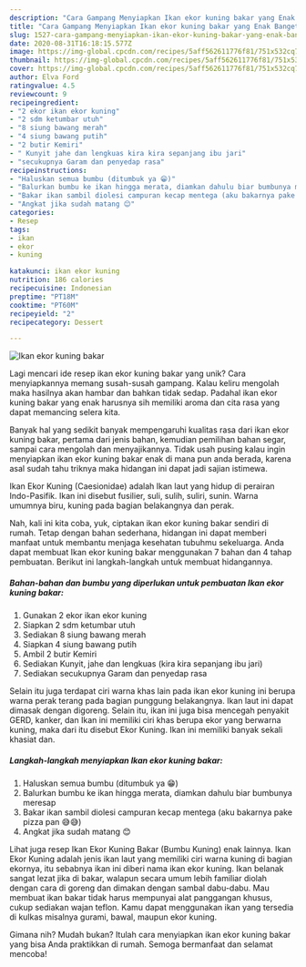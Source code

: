```yaml
---
description: "Cara Gampang Menyiapkan Ikan ekor kuning bakar yang Enak Banget"
title: "Cara Gampang Menyiapkan Ikan ekor kuning bakar yang Enak Banget"
slug: 1527-cara-gampang-menyiapkan-ikan-ekor-kuning-bakar-yang-enak-banget
date: 2020-08-31T16:18:15.577Z
image: https://img-global.cpcdn.com/recipes/5aff562611776f81/751x532cq70/ikan-ekor-kuning-bakar-foto-resep-utama.jpg
thumbnail: https://img-global.cpcdn.com/recipes/5aff562611776f81/751x532cq70/ikan-ekor-kuning-bakar-foto-resep-utama.jpg
cover: https://img-global.cpcdn.com/recipes/5aff562611776f81/751x532cq70/ikan-ekor-kuning-bakar-foto-resep-utama.jpg
author: Elva Ford
ratingvalue: 4.5
reviewcount: 9
recipeingredient:
- "2 ekor ikan ekor kuning"
- "2 sdm ketumbar utuh"
- "8 siung bawang merah"
- "4 siung bawang putih"
- "2 butir Kemiri"
- " Kunyit jahe dan lengkuas kira kira sepanjang ibu jari"
- "secukupnya Garam dan penyedap rasa"
recipeinstructions:
- "Haluskan semua bumbu (ditumbuk ya 😁)"
- "Balurkan bumbu ke ikan hingga merata, diamkan dahulu biar bumbunya meresap"
- "Bakar ikan sambil diolesi campuran kecap mentega (aku bakarnya pake pizza pan 😅😅)"
- "Angkat jika sudah matang 😊"
categories:
- Resep
tags:
- ikan
- ekor
- kuning

katakunci: ikan ekor kuning 
nutrition: 186 calories
recipecuisine: Indonesian
preptime: "PT18M"
cooktime: "PT60M"
recipeyield: "2"
recipecategory: Dessert

---
```



![Ikan ekor kuning bakar](https://img-global.cpcdn.com/recipes/5aff562611776f81/751x532cq70/ikan-ekor-kuning-bakar-foto-resep-utama.jpg)

Lagi mencari ide resep ikan ekor kuning bakar yang unik? Cara menyiapkannya memang susah-susah gampang. Kalau keliru mengolah maka hasilnya akan hambar dan bahkan tidak sedap. Padahal ikan ekor kuning bakar yang enak harusnya sih memiliki aroma dan cita rasa yang dapat memancing selera kita.

Banyak hal yang sedikit banyak mempengaruhi kualitas rasa dari ikan ekor kuning bakar, pertama dari jenis bahan, kemudian pemilihan bahan segar, sampai cara mengolah dan menyajikannya. Tidak usah pusing kalau ingin menyiapkan ikan ekor kuning bakar enak di mana pun anda berada, karena asal sudah tahu triknya maka hidangan ini dapat jadi sajian istimewa.

Ikan Ekor Kuning (Caesionidae) adalah Ikan laut yang hidup di perairan Indo-Pasifik. Ikan ini disebut fusilier, suli, sulih, suliri, sunin. Warna umumnya biru, kuning pada bagian belakangnya dan perak.


Nah, kali ini kita coba, yuk, ciptakan ikan ekor kuning bakar sendiri di rumah. Tetap dengan bahan sederhana, hidangan ini dapat memberi manfaat untuk membantu menjaga kesehatan tubuhmu sekeluarga. Anda dapat membuat Ikan ekor kuning bakar menggunakan 7 bahan dan 4 tahap pembuatan. Berikut ini langkah-langkah untuk membuat hidangannya.

<!--inarticleads1-->

##### Bahan-bahan dan bumbu yang diperlukan untuk pembuatan Ikan ekor kuning bakar:

1. Gunakan 2 ekor ikan ekor kuning
1. Siapkan 2 sdm ketumbar utuh
1. Sediakan 8 siung bawang merah
1. Siapkan 4 siung bawang putih
1. Ambil 2 butir Kemiri
1. Sediakan  Kunyit, jahe dan lengkuas (kira kira sepanjang ibu jari)
1. Sediakan secukupnya Garam dan penyedap rasa


Selain itu juga terdapat ciri warna khas lain pada ikan ekor kuning ini berupa warna perak terang pada bagian punggung belakangnya. Ikan laut ini dapat dimasak dengan digoreng. Selain itu, ikan ini juga bisa mencegah penyakit GERD, kanker, dan Ikan ini memiliki ciri khas berupa ekor yang berwarna kuning, maka dari itu disebut Ekor Kuning. Ikan ini memiliki banyak sekali khasiat dan. 

<!--inarticleads2-->

##### Langkah-langkah menyiapkan Ikan ekor kuning bakar:

1. Haluskan semua bumbu (ditumbuk ya 😁)
1. Balurkan bumbu ke ikan hingga merata, diamkan dahulu biar bumbunya meresap
1. Bakar ikan sambil diolesi campuran kecap mentega (aku bakarnya pake pizza pan 😅😅)
1. Angkat jika sudah matang 😊


Lihat juga resep Ikan Ekor Kuning Bakar (Bumbu Kuning) enak lainnya. Ikan Ekor Kuning adalah jenis ikan laut yang memiliki ciri warna kuning di bagian ekornya, itu sebabnya ikan ini diberi nama ikan ekor kuning. Ikan belanak sangat lezat jika di bakar, walapun secara umum lebih familiar diolah dengan cara di goreng dan dimakan dengan sambal dabu-dabu. Mau membuat ikan bakar tidak harus mempunyai alat panggangan khusus, cukup sediakan wajan teflon. Kamu dapat menggunakan ikan yang tersedia di kulkas misalnya gurami, bawal, maupun ekor kuning. 

Gimana nih? Mudah bukan? Itulah cara menyiapkan ikan ekor kuning bakar yang bisa Anda praktikkan di rumah. Semoga bermanfaat dan selamat mencoba!

